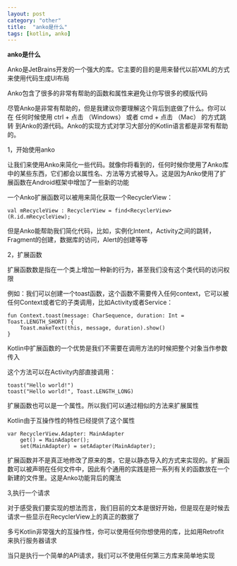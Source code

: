 ```yaml
---
layout: post
category: "other"
title:  "anko是什么"
tags: [kotlin, anko]
---
```

**anko是什么**

Anko是JetBrains开发的一个强大的库。它主要的目的是用来替代以前XML的方式来使用代码生成UI布局

Anko包含了很多的非常有帮助的函数和属性来避免让你写很多的模版代码

尽管Anko是非常有帮助的，但是我建议你要理解这个背后到底做了什么。你可以在
任何时候使用 ctrl + 点击 （Windows） 或者 cmd + 点击 （Mac） 的方式跳转
到Anko的源代码。Anko的实现方式对学习大部分的Kotlin语言都是非常有帮助的。

1，开始使用anko

让我们来使用Anko来简化一些代码。就像你将看到的，任何时候你使用了Anko库中的某些东西，它们都会以属性名、方法等方式被导入。这是因为Anko使用了扩展函数在Android框架中增加了一些新的功能

一个Anko扩展函数可以被用来简化获取一个RecyclerView：

	val mRecycleView : RecyclerView = find<RecyclerView>(R.id.mRecycleView);
	
但是Anko能帮助我们简化代码，比如，实例化Intent，Activity之间的跳转，Fragment的创建，数据库的访问，Alert的创建等等

2，扩展函数

扩展函数数是指在一个类上增加一种新的行为，甚至我们没有这个类代码的访问权限

例如：我们可以创建一个toast函数，这个函数不需要传入任何context，它可以被任何Context或者它的子类调用，比如Activity或者Service：

	fun Context.toast(message: CharSequence, duration: Int = Toast.LENGTH_SHORT) {
		Toast.makeText(this, message, duration).show()
	}

Kotlin中扩展函数的一个优势是我们不需要在调用方法的时候把整个对象当作参数传入

这个方法可以在Activity内部直接调用：

	toast("Hello world!")
	toast("Hello world!", Toast.LENGTH_LONG)

扩展函数也可以是一个属性。所以我们可以通过相似的方法来扩展属性

Kotlin由于互操作性的特性已经提供了这个属性
	
	var RecyclerView.Adapter: MainAdapter
        get() = MainAdapter();
        set(MainAdapter) = setAdapter(MainAdapter);

扩展函数并不是真正地修改了原来的类，它是以静态导入的方式来实现的。扩展函数可以被声明在任何文件中，因此有个通用的实践是把一系列有关的函数放在一个新建的文件里。这是Anko功能背后的魔法

3,执行一个请求

对于感受我们要实现的想法而言，我们目前的文本是很好开始，但是现在是时候去请求一些显示在RecyclerView上的真正的数据了

多亏Kotlin非常强大的互操作性，你可以使用任何你想使用的库，比如用Retrofit来执行服务器请求

当只是执行一个简单的API请求，我们可以不使用任何第三方库来简单地实现

